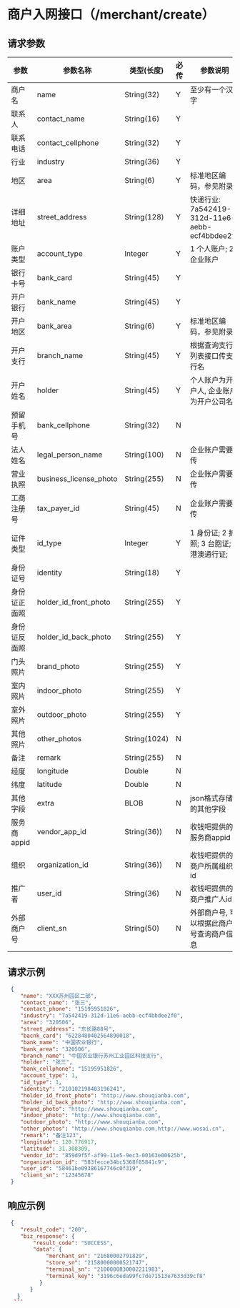 # 商户入网接口（/merchant/create）

## 请求参数

参数 | 参数名称 | 类型(长度) | 必传| 参数说明
--------- | ------ | ----- | -------|-------------------
商户名 | name |String(32)|Y|至少有一个汉字
联系人 |contact_name  | String(16)|Y |
联系电话 | contact_cellphone |String(32) |Y |
行业 | industry |String(36) |Y |
地区 | area |String(6) |Y |标准地区编码，参见附录
详细地址 | street_address |String(128) |Y | 快递行业: 7a542419-312d-11e6-aebb-ecf4bbdee2f0
账户类型 | account_type |Integer |Y | 1 个人账户; 2 企业账户
银行卡号 | bank_card |String(45) |Y |
开户银行 | bank_name |String(45) |Y |
开户地区 | bank_area |String(6) |Y | 标准地区编码，参见附录
开户支行 | branch_name |String(45) |Y | 根据查询支行列表接口传支行名
开户姓名 | holder |String(45) |Y | 个人账户为开户人, 企业账户为开户公司名
预留手机号 | bank_cellphone |String(32) |N |
法人姓名 | legal_person_name |String(100) |N | 企业账户需要传
营业执照 | business_license_photo |String(255) |N | 企业账户需要传
工商注册号 | tax_payer_id |String(45) |N | 企业账户需要传
证件类型 | id_type |Integer |Y | 1 身份证; 2 护照; 3 台胞证; 4 港澳通行证;
身份证号 | identity |String(18) |Y |
身份证正面照 | holder_id_front_photo |String(255) |Y |
身份证反面照 | holder_id_back_photo |String(255) |Y |
门头照片 | brand_photo |String(255) |Y |
室内照片 | indoor_photo |String(255) |Y |
室外照片 | outdoor_photo |String(255) |Y |
其他照片 | other_photos |String(1024) |N |
备注 | remark |String(255) |N |
经度 | longitude |Double |N |
纬度 | latitude  |Double |N |
其他字段 | extra |BLOB |N |json格式存储的其他字段
服务商appid | vendor_app_id |String(36)) |N |收钱吧提供的服务商appid
组织 | organization_id |String(36)) |N |收钱吧提供的商户所属组织id
推广者 | user_id |String(36) |N |收钱吧提供的商户推广人id
外部商户号 | client_sn |String(50) |N |外部商户号, 可以根据此商户号查询商户信息

## 请求示例

   
   ```json
    {
       "name": "XXX苏州园区二部",
       "contact_name": "张三",
       "contact_phone": "15195951826",
       "industry": "7a542419-312d-11e6-aebb-ecf4bbdee2f0",
       "area": "320506",
       "street_address": "东长路88号",
       "bacnk_card": "6228480402564890018",
       "bank_name": "中国农业银行",
       "bank_area": "320506",
       "branch_name": "中国农业银行苏州工业园区科技支行",
       "holder": "张三",
       "bank_cellphone": "15195951826",
       "account_type": 1,
       "id_type": 1,
       "identity": "210102198403196241",
       "holder_id_front_photo": "http://www.shouqianba.com",
       "holder_id_back_photo": "http://www.shouqianba.com",
       "brand_photo": "http://www.shouqianba.com",
       "indoor_photo": "http://www.shouqianba.com",
       "outdoor_photo": "http://www.shouqianba.com",
       "other_photos": "http://www.shouqianba.com,http://www.wosai.cn",
       "remark": "备注123",
       "longitude": 120.776917,
       "latitude": 31.308309,
       "vendor_id": "859d9f5f-af99-11e5-9ec3-00163e00625b",
       "organization_id": "583fecce34bc5368f85841c9",
       "user_id": "58461be09386167746c0f319",
       "client_sn": "12345678"
    } 
   ```
    
## 响应示例

   
   ```json
    {
       "result_code": "200",
       "biz_response": {
           "result_code": "SUCCESS",
           "data": {
               "merchant_sn": "21680002791829",
               "store_sn": "21580000000521747",
               "terminal_sn": "2100000830002211983",
               "terminal_key": "3196c6eda99fc7de71513e7633d39cf8"
             }
          }
      }
     ```
   


